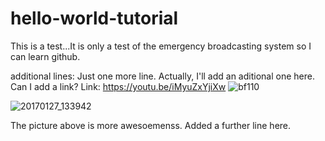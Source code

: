 # hello-world-tutorial
This is a test...It is only a test of the emergency broadcasting system so I can learn github.

additional lines:
Just one more line.
Actually, I'll add an aditional one here.  Can I add a link?
Link: https://youtu.be/iMyuZxYjiXw
![bf110](https://user-images.githubusercontent.com/100898947/156895779-80f6b33a-1608-4bee-93a8-3fc8d455d95e.jpg)

![20170127_133942](https://user-images.githubusercontent.com/100898947/156896714-cb66edf2-3db7-46a1-9107-73613d905ede.jpg)

The picture above is more awesoemenss.
Added a further line here.
